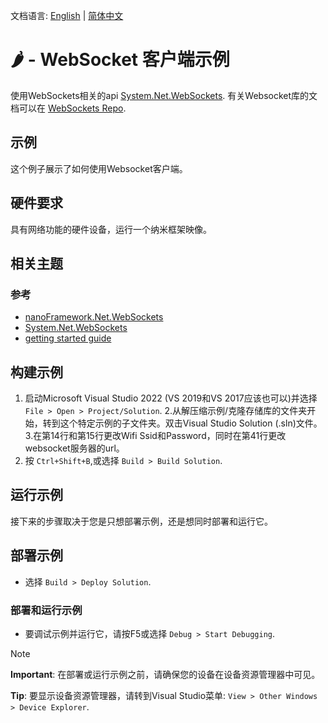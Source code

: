 文档语言: [English](README.md) | [简体中文](README.zh-cn.md)

# 🌶️ - WebSocket 客户端示例

使用WebSockets相关的api [System.Net.WebSockets](http://docs.nanoframework.net/api/System.Net.WebSockets.html). 有关Websocket库的文档可以在 [WebSockets Repo](https://github.com/nanoframework/System.Net.WebSockets).

## 示例
这个例子展示了如何使用Websocket客户端。

## 硬件要求

具有网络功能的硬件设备，运行一个纳米框架映像。

## 相关主题

### 参考

- [nanoFramework.Net.WebSockets](https://github.com/nanoframework/System.Net.WebSockets/blob/main/README.md)
- [System.Net.WebSockets](http://docs.nanoframework.net/api/System.Net.WebSockets.html)
- [getting started guide](https://www.feiko.io/posts/2022-01-03-getting-started-with-net-nanoframework)

## 构建示例

1. 启动Microsoft Visual Studio 2022 (VS 2019和VS 2017应该也可以)并选择 `File > Open > Project/Solution`.
2.从解压缩示例/克隆存储库的文件夹开始，转到这个特定示例的子文件夹。双击Visual Studio Solution (.sln)文件。
3.在第14行和第15行更改Wifi Ssid和Password，同时在第41行更改websocket服务器的url。
4. 按 `Ctrl+Shift+B`,或选择 `Build > Build Solution`.

## 运行示例

接下来的步骤取决于您是只想部署示例，还是想同时部署和运行它。

## 部署示例

- 选择 `Build > Deploy Solution`.

### 部署和运行示例

- 要调试示例并运行它，请按F5或选择 `Debug > Start Debugging`.

> [!NOTE]
>
> **Important**: 在部署或运行示例之前，请确保您的设备在设备资源管理器中可见。
>
> **Tip**: 要显示设备资源管理器，请转到Visual Studio菜单: `View > Other Windows > Device Explorer`.
